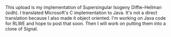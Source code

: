 
This upload is my implementation of Supersingular Isogeny Diffie-Hellman (sidh). I translated Microsoft's 
C implementation to Java. It's not a direct translation because I also made it object oriented. I'm working 
on Java code for RLWE and hope to post that soon. Then I will work on putting them into a clone of Signal.
